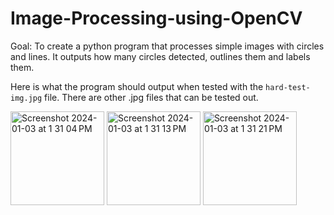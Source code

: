 # Image-Processing-using-OpenCV
Goal: To create a python program that processes simple images with circles and lines. It outputs how many circles detected, outlines them and labels them. 

Here is what the program should output when tested with the `hard-test-img.jpg` file. There are other .jpg files that can be tested out. 

<p float="left">
<img width="150" alt="Screenshot 2024-01-03 at 1 31 04 PM" src="https://github.com/liapia99/Image-Processing-using-OpenCV/assets/98356859/9bc9f5ef-a294-4f58-8ad8-2413a31c6d6d">
<img width="150" alt="Screenshot 2024-01-03 at 1 31 13 PM" src="https://github.com/liapia99/Image-Processing-using-OpenCV/assets/98356859/43b1574a-f2d3-42f2-aa25-9dc9bf0a4cbd">
<img width="150" alt="Screenshot 2024-01-03 at 1 31 21 PM" src="https://github.com/liapia99/Image-Processing-using-OpenCV/assets/98356859/6ad7ea3f-f710-4831-9785-040e0d352dbe">
</p>
